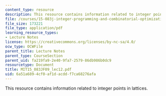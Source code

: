 ```yaml
---
content_type: resource
description: This resource contains information related to integer points in lattices.
file: /courses/15-083j-integer-programming-and-combinatorial-optimization-fall-2009/6a51a6894cf0af1dacddf7ca68276afa_MIT15_083JF09_lec12.pdf
file_size: 173221
file_type: application/pdf
learning_resource_types:
- Lecture Notes
license: https://creativecommons.org/licenses/by-nc-sa/4.0/
ocw_type: OCWFile
parent_title: Lecture Notes
parent_type: CourseSection
parent_uid: fa219fa9-2e40-9fa7-2579-86db986b0dc9
resourcetype: Document
title: MIT15_083JF09_lec12.pdf
uid: 6a51a689-4cf0-af1d-acdd-f7ca68276afa
---
```

This resource contains information related to integer points in lattices.